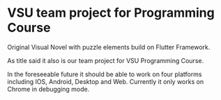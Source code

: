 # VSU team project for Programming Course

Original Visual Novel with puzzle elements build on Flutter Framework. 

As title said it also is our team project for VSU Programming Course. 

In the foreseeable future it should be able to work on four platforms including IOS, Android, Desktop and Web. Currently it only works on Chrome in debugging mode.

